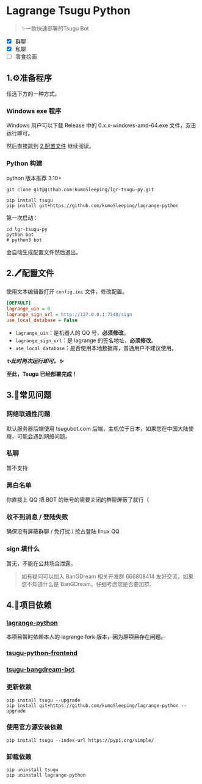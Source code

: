 
# Lagrange Tsugu Python

> ✨一款快速部署的Tsugu Bot

- [x] 群聊
- [x] 私聊
- [ ] 零食绘画

## 1.⚙️准备程序

任选下方的一种方式。

### Windows exe 程序

Windows 用户可以下载 Release 中的 0.x.x-windows-amd-64.exe 文件，双击运行即可。

然后直接跳到 [2.配置文件](#2.配置文件) 继续阅读。

### Python 构建

python 版本推荐 3.10+

```shell
git clone git@github.com:kumoSleeping/lgr-tsugu-py.git
```


```shell
pip install tsugu
pip install git+https://github.com/kumoSleeping/lagrange-python
```

第一次启动：

```shell
cd lgr-tsugu-py
python bot
# python3 bot
```
会自动生成配置文件然后退出。

## 2.🖊️配置文件

使用文本编辑器打开 `config.ini` 文件，修改配置。

```ini
[DEFAULT]
lagrange_uin = 0
lagrange_sign_url = http://127.0.0.1:7140/sign
use_local_database = False
```

- `lagrange_uin`：是机器人的 QQ 号，**必须修改**。
- `lagrange_sign_url`：是 lagrange 的签名地址，**必须修改**。
- `use_local_database`：是否使用本地数据库，普通用户不建议使用。


***✨此时再次运行即可。✨***


**至此，Tsugu 已经部署完成！**


## 3.🤔常见问题

### 网络联通性问题

默认服务器后端使用 tsugubot.com 后端，主机位于日本，如果您在中国大陆使用，可能会遇到网络问题。

### 私聊

暂不支持

### 黑白名单

你直接上 QQ 把 BOT 的账号的需要关闭的群聊屏蔽了就行（

### 收不到消息 / 登陆失败

确保没有屏蔽群聊 / 免打扰 / 抢占登陆 linux QQ

### sign 填什么 

暂无，不能在公共场合泄露。


> 如有疑问可以加入 BanGDream 相关开发群 666808414 友好交流，如果您不知道什么是 BanGDream，仔细考虑您是否要加群。


## 4.📖项目依赖

### [lagrange-python](https://github.com/LagrangeDev/lagrange-python)    

~~本项目暂时依赖本人的 lagrange fork 版本，因为原项目存在问题。~~


### [tsugu-python-frontend](https://github.com/kumoSleeping/tsugu-python-frontend)   
### [tsugu-bangdream-bot](https://github.com/Yamamoto-2/tsugu-bangdream-bot)   

### 更新依赖
```shell
pip install tsugu --upgrade
pip install git+https://github.com/kumoSleeping/lagrange-python --upgrade
```

### 使用官方源安装依赖
```shell
pip install tsugu --index-url https://pypi.org/simple/
```

### 卸载依赖
```shell
pip uninstall tsugu
pip uninstall lagrange-python
```